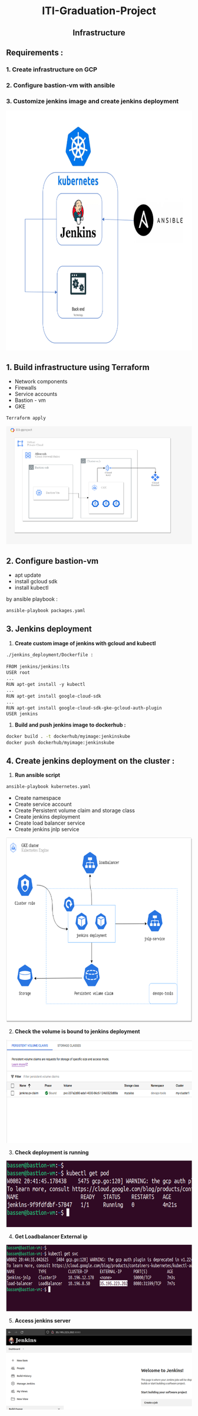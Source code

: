
<h1 align="center">ITI-Graduation-Project</h1>

<h2 align="center">Infrastructure</h2>




## Requirements :

### 1. Create infrastructure on GCP

### 2. Configure bastion-vm with ansible

### 3. Customize jenkins image and create jenkins deployment

<p align="center">
<img src="images/Untitled.png" width="auto" height="650"title="hover text">
</p>



## 1. Build infrastructure using Terraform

- Network components
- Firewalls
- Service accounts
- Bastion - vm
- GKE

```bash
Terraform apply
```

![Untitled](images/infra.png)

## 2. Configure bastion-vm

- apt update
- install gcloud sdk
- install kubectl

by ansible playbook :

```bash
ansible-playbook packages.yaml
```

## 3. Jenkins deployment

1. **Create custom image of jenkins with gcloud and kubectl** 

```docker
./jenkins_deployment/Dockerfile :

FROM jenkins/jenkins:lts
USER root
...
RUN apt-get install -y kubectl
...
RUN apt-get install google-cloud-sdk
...
RUN apt-get install google-cloud-sdk-gke-gcloud-auth-plugin
USER jenkins
```

1. **Build and push jenkins image to dockerhub :**

```bash
docker build . -t dockerhub/myimage:jenkinskube
docker push dockerhub/myimage:jenkinskube
```

## 4. C**reate jenkins deployment on the cluster :**

1. **Run ansible script**

```bash
ansible-playbook kubernetes.yaml
```

- Create namespace
- Create service account
- Create Persistent volume claim and storage class
- Create jenkins deployment
- Create load balancer service
- Create jenkins jnlp service

<p align="center">
<img src="images/jk8s.png" width="auto" height="500"title="hover text">
</p>


2. **Check the volume is bound to jenkins deployment** 


<p align="center">
<img src="images/Untitled%201.png" width="auto" height="280" title="hover text">
</p>



3. **Check deployment is running**
<p align="center">
<img src="images/Untitled%202.png" width="auto" height="180" title="hover text">
</p>


4. **Get Loadbalancer External ip** 

<p align="center">
<img src="images/Untitled%203.png" width="auto" height="180" title="hover text">
</p>


5. **Access jenkins server**

![Untitled](images/Untitled%204.png)